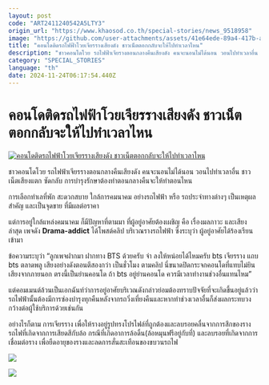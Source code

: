 ```yaml
---
layout: post
code: "ART2411240542A5LTY3"
origin_url: "https://www.khaosod.co.th/special-stories/news_9518958"
image: "https://github.com/user-attachments/assets/41e64ede-89a4-417b-abb1-984ec385373a"
title: "คอนโดติดรถไฟฟ้าโวยเจียรรางเสียงดัง ชาวเน็ตตอกกลับจะให้ไปทำเวลาไหน"
description: "ชาวคอนโดโวย รถไฟฟ้าเจียรางตอนกลางคืนเสียงดัง คนจะนอนไม่ได้นอน วอนไปทำเวลาอื่น ชาวเน็ตเสียงแตก ซัดกลับ การบำรุงรักษา"
category: "SPECIAL_STORIES"
language: "th"
date: 2024-11-24T06:17:54.440Z
---
```


# คอนโดติดรถไฟฟ้าโวยเจียรรางเสียงดัง ชาวเน็ตตอกกลับจะให้ไปทำเวลาไหน

[![คอนโดติดรถไฟฟ้าโวยเจียรรางเสียงดัง ชาวเน็ตตอกกลับจะให้ไปทำเวลาไหน](https://www.khaosod.co.th/wpapp/uploads/2024/11/bts-2am-1.jpg "คอนโดติดรถไฟฟ้าโวยเจียรรางเสียงดัง ชาวเน็ตตอกกลับจะให้ไปทำเวลาไหน")](https://www.khaosod.co.th/wpapp/uploads/2024/11/bts-2am-1.jpg)

ชาวคอนโดโวย รถไฟฟ้าเจียรรางตอนกลางคืนเสียงดัง คนจะนอนไม่ได้นอน วอนไปทำเวลาอื่น ชาวเน็ตเสียงแตก ซัดกลับ การบำรุงรักษาต้องทำตอนกลางคืนจะให้ทำตอนไหน

การเลือกทำเลที่พัก สะดวกสบาย ใกล้การคมนาคม อย่างรถไฟฟ้า หรือ รถประจำทางต่างๆ เป็นเหตุผลสำคัญ และเป็นจุดขาย ที่มีผลต่อราคา

แต่การอยู่ใกล้แหล่งคมนาคม ก็มีปัญหาที่ตามมา ที่ผู้อยู่อาศัยต้องเผชิญ คือ เรื่องมลภาวะ และเสียง ล่าสุด เพจดัง **Drama-addict** ได้โพสต์คลิป บริเวณรางรถไฟฟ้า ซึ่งระบุว่า ผู้อยู่อาศัยได้ร้องเรียนเข้ามา

ข้อความระบุว่า “ลูกเพจฝากมา ฝากทาง BTS ด้วยครับ จ่า ลงให้หน่อยได้ไหมครับ bts เจียรราง แถบ bts ตลาดพลู เสียงอย่างดังตอนตีสองกว่า เป็นชั่วโมง ตามคลิป นี่ขนาดปิดกระจกคอนโดที่แทบไม่ยินเสียงจากภายนอก ตรงนี้เป็นย่านคอนโด ถ้า bts อยู่ย่านคอนโด ควรมีเวลาทำงานช่วงอื่นแทนไหม”



แต่คอมเมนต์ล้วนเป็นเอกฉันท์ว่าการอยู่อาศัยบริเวณดังกล่าวย่อมต้องทราบปัจจัยที่จะเกิดขึ้นอยู่แล้วว่ารถไฟฟ้านั้นต้องมีการซ่องบำรุงทุกคืนหลังจากรถวิ่งเที่ยงคืนและหากทำช่วงเวลาอื่นก็ส่งผลกระทบวงกว้างต่อผู้ใช้บริการด้วยเช่นกัน

อย่างไรก็ตาม การเจียรราง เพื่อให้รางอยู่รูปทรงโปรไฟล์ที่ถูกต้องและลบรอยคลื่นจากการสึกของรางรถไฟที่เกิดจากการเสียดสีกับล้อ กรณีที่เกิดอาการล้อดิ้น(ล้อหมุนฟรีอยู่กับที่) และลบรอยที่เกิดจากการเชื่อมต่อราง เพื่อยืดอายุของรางและลดการสั่นสะเทือนของขบวนรถไฟ

[![](https://www.khaosod.co.th/wpapp/uploads/2024/11/bts-sound1.jpg)](https://www.khaosod.co.th/wpapp/uploads/2024/11/bts-sound1.jpg)

[![](https://www.khaosod.co.th/wpapp/uploads/2024/11/bts-sound-2.jpg)](https://www.khaosod.co.th/wpapp/uploads/2024/11/bts-sound-2.jpg)